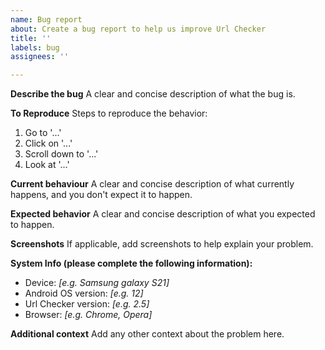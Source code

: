 ```yaml
---
name: Bug report
about: Create a bug report to help us improve Url Checker
title: ''
labels: bug
assignees: ''

---
```


**Describe the bug**
A clear and concise description of what the bug is.

**To Reproduce**
Steps to reproduce the behavior:
1. Go to '...'
2. Click on '...'
3. Scroll down to '...'
4. Look at '...'

**Current behaviour**
A clear and concise description of what currently happens, and you don't expect it to happen.

**Expected behavior**
A clear and concise description of what you expected to happen.

**Screenshots**
If applicable, add screenshots to help explain your problem.

**System Info (please complete the following information):**
 - Device: _[e.g. Samsung galaxy S21]_
 - Android OS version: _[e.g. 12]_
 - Url Checker version: _[e.g. 2.5]_
 - Browser: _[e.g. Chrome, Opera]_

**Additional context**
Add any other context about the problem here.

